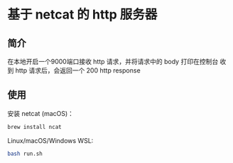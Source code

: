 # 基于 netcat 的 http 服务器

## 简介

在本地开启一个9000端口接收 http 请求，并将请求中的 body 打印在控制台
收到 http 请求后，会返回一个 200 http response

## 使用

安装 netcat (macOS)：

```bash
brew install ncat
```

Linux/macOS/Windows WSL:

```bash
bash run.sh
```
